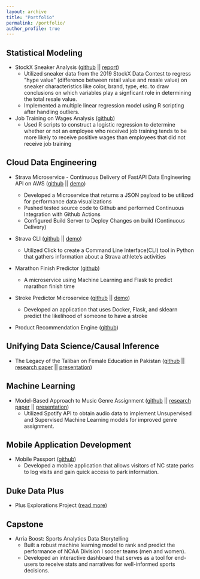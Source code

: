 ```yaml
---
layout: archive
title: "Portfolio"
permalink: /portfolio/
author_profile: true
---
```


## Statistical Modeling
* StockX Sneaker Analysis ([github](https://github.com/rmratliffbrown/stockx-sneaker-stats) || [report](https://github.com/rmratliffbrown/stockx-sneaker-stats/blob/main/final-report.pdf))
  * Utilized sneaker data from the 2019 StockX Data Contest to regress "hype value" (difference between retail value and resale value) on sneaker characteristics like color, brand, type, etc. to draw conclusions on which variables play a signficant role in determining the total resale value.
  * Implemented a multiple linear regression model using R scripting after handling outliers. 
* Job Training on Wages Analysis ([github](https://github.com/rmratliffbrown/job-training-wages))
  * Used R scripts to construct a logistic regression to determine whether or not an employee who received job training tends to be more likely to receive positive wages than employees that did not receive job training

## Cloud Data Engineering
* Strava Microservice - Continuous Delivery of FastAPI Data Engineering API on AWS ([github](https://github.com/rmratliffbrown/data-engineering-strava-api) || [demo](https://www.youtube.com/watch?v=sedq9HfGd0A)) 
  * Developed a Microservice that returns a JSON payload to be utilized for performance data visualizations 
  * Pushed tested source code to Github and performed Continuous Integration with Github Actions
  * Configured Build Server to Deploy Changes on build (Continuous Delivery)

* Strava CLI ([github](https://github.com/rmratliffbrown/strava-cli) || [demo](https://www.youtube.com/watch?v=SmJdEXsEwak))
  * Utilized Click to create a Command Line Interface(CLI) tool in Python that gathers information about a Strava athlete’s activities

* Marathon Finish Predictor ([github](https://github.com/rmratliffbrown/ml-marathon-finish-predictor))
  * A microservice using Machine Learning and Flask to predict marathon finish time

* Stroke Predictor Microservice ([github](https://github.com/rmratliffbrown/ml-stroke-predictor) || [demo](https://www.youtube.com/watch?v=Y9bSNdFvXZ4))
  * Developed an application that uses Docker, Flask, and sklearn predict the likelihood of someone to have a stroke
 
* Product Recommendation Engine ([github](https://github.com/rmratliffbrown/Recommend))

## Unifying Data Science/Causal Inference
* The Legacy of the Taliban on Female Education in Pakistan ([github](https://github.com/rmratliffbrown/uds-2022-ids-701-team-3) || [research paper](https://github.com/rmratliffbrown/uds-2022-ids-701-team-3/blob/main/40-docs/IDS-701_Final_Project_Report.pdf) || [presentation](https://youtu.be/eLjWIdr0psk))

## Machine Learning
* Model-Based Approach to Music Genre Assignment ([github](https://github.com/rmratliffbrown/ml-genre-assignment) || [research paper](https://github.com/rmratliffbrown/ml-genre-assignment/blob/main/30_docs/final-report.pdf) || [presentation](https://youtu.be/6-7XFk4KC9M)) 
  * Utilized Spotify API to obtain audio data to implement Unsupervised and Supervised Machine Learning models for improved genre assignment.

## Mobile Application Development
* Mobile Passport ([github](https://github.com/rmratliffbrown/mobile-passport))
  * Developed a mobile application that allows visitors of NC state parks to log visits and gain quick access to park information. 

## Duke Data Plus
* Plus Explorations Project ([read more](https://bigdata.duke.edu/projects/plus-programs-data-exploration/))

## Capstone
* Arria Boost: Sports Analytics Data Storytelling
  * Built a robust machine learning model to rank and predict the performance of NCAA Division I soccer teams (men and women).
  * Developed an interactive dashboard that serves as a tool for end-users to receive stats and narratives for well-informed sports decisions.



